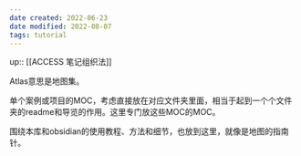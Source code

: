 ```yaml
---
date created: 2022-06-23
date modified: 2022-08-07
tags: tutorial
---
```


up:: [[ACCESS 笔记组织法]]

Atlas意思是地图集。

单个案例或项目的MOC，考虑直接放在对应文件夹里面，相当于起到一个个文件夹的readme和导览的作用。这里专门放这些MOC的MOC。

围绕本库和obsidian的使用教程、方法和细节，也放到这里，就像是地图的指南针。
